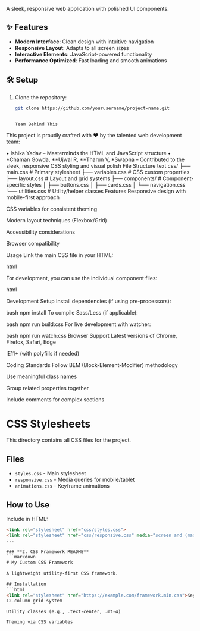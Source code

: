 

A sleek, responsive web application with polished UI components.

## ✨ Features

- **Modern Interface**: Clean design with intuitive navigation
- **Responsive Layout**: Adapts to all screen sizes
- **Interactive Elements**: JavaScript-powered functionality
- **Performance Optimized**: Fast loading and smooth animations

## 🛠️ Setup

1. Clone the repository:
   ```bash
   git clone https://github.com/yourusername/project-name.git


   Team Behind This

This project is proudly crafted with ❤ by the talented web development team:

•⁠ ⁠Ishika Yadav – Masterminds the HTML and JavaScript structure •⁠ ⁠*Chaman Gowda, **Ujwal R, **Tharun V, *Swapna – Contributed to the sleek, responsive CSS styling and visual polish
File Structure
text
css/
├── main.css          # Primary stylesheet
├── variables.css     # CSS custom properties
├── layout.css        # Layout and grid systems
├── components/       # Component-specific styles
│   ├── buttons.css
│   ├── cards.css
│   └── navigation.css
└── utilities.css     # Utility/helper classes
Features
Responsive design with mobile-first approach

CSS variables for consistent theming

Modern layout techniques (Flexbox/Grid)

Accessibility considerations

Browser compatibility

Usage
Link the main CSS file in your HTML:

html
<link rel="stylesheet" href="css/main.css">
For development, you can use the individual component files:

html
<link rel="stylesheet" href="css/variables.css">
<link rel="stylesheet" href="css/layout.css">
Development Setup
Install dependencies (if using pre-processors):

bash
npm install
To compile Sass/Less (if applicable):

bash
npm run build:css
For live development with watcher:

bash
npm run watch:css
Browser Support
Latest versions of Chrome, Firefox, Safari, Edge

IE11+ (with polyfills if needed)

Coding Standards
Follow BEM (Block-Element-Modifier) methodology

Use meaningful class names

Group related properties together

Include comments for complex sections
# CSS Stylesheets

This directory contains all CSS files for the project.

## Files
- `styles.css` - Main stylesheet  
- `responsive.css` - Media queries for mobile/tablet  
- `animations.css` - Keyframe animations  

## How to Use  
Include in HTML:  
```html
<link rel="stylesheet" href="css/styles.css">
<link rel="stylesheet" href="css/responsive.css" media="screen and (max-width: 768px)">
---

### **2. CSS Framework README**  
```markdown
# My Custom CSS Framework  

A lightweight utility-first CSS framework.

## Installation  
```html
<link rel="stylesheet" href="https://example.com/framework.min.css">Key Features
12-column grid system

Utility classes (e.g., .text-center, .mt-4)

Theming via CSS variables






